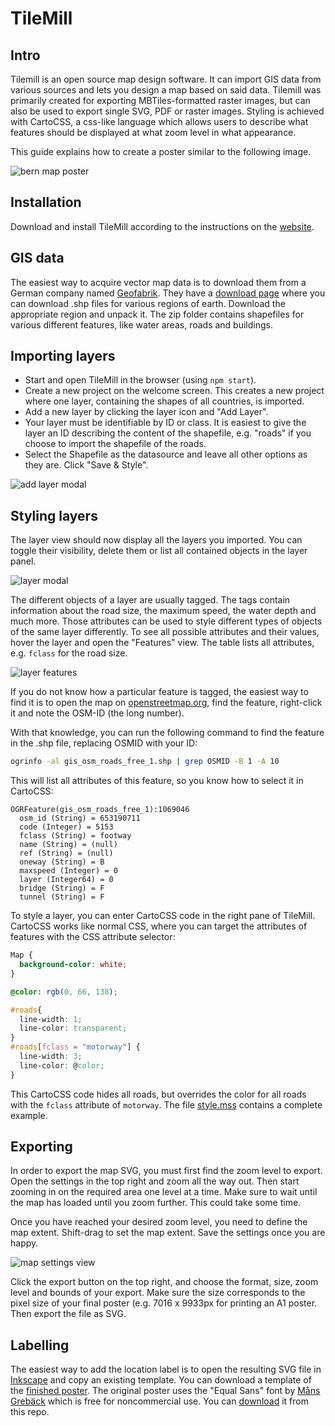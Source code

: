 # TileMill

## Intro

Tilemill is an open source map design software. It can import GIS data
from various sources and lets you design a map based on said data.
Tilemill was primarily created for exporting MBTiles-formatted raster
images, but can also be used to export single SVG, PDF or raster
images. Styling is achieved with CartoCSS, a css-like language which
allows users to describe what features should be displayed at what zoom
level in what appearance.

This guide explains how to create a poster similar to the following
image.

![bern map poster](images/poster.png)

## Installation

Download and install TileMill according to the instructions on the
[website](https://tilemill-project.github.io/).

## GIS data

The easiest way to acquire vector map data is to download them from
a German company named [Geofabrik](https://www.geofabrik.de/). They
have a [download page](http://download.geofabrik.de/) where you can
download .shp files for various regions of earth. Download the
appropriate region and unpack it.
The zip folder contains shapefiles for various different features, like
water areas, roads and buildings.

## Importing layers

* Start and open TileMill in the browser (using `npm start`).
* Create a new project on the welcome screen. This creates a new
  project where one layer, containing the shapes of all countries, is
  imported.
* Add a new layer by clicking the layer icon and "Add Layer".
* Your layer must be identifiable by ID or class. It is easiest to give
  the layer an ID describing the content of the shapefile, e.g. "roads"
  if you choose to import the shapefile of the roads.
* Select the Shapefile as the datasource and leave all other options as
  they are. Click "Save & Style".

![add layer modal](images/add-layer.png)

## Styling layers

The layer view should now display all the layers you imported. You can
toggle their visibility, delete them or list all contained objects in
the layer panel.

![layer modal](images/list-layers.png)

The different objects of a layer are usually tagged. The tags contain
information about the road size, the maximum speed, the water depth and
much more. Those attributes can be used to style different types of
objects of the same layer differently. To see all possible attributes
and their values, hover the layer and open the "Features" view. The
table lists all attributes, e.g. `fclass` for the road size.

![layer features](images/layer-features.png)

If you do not know how a particular feature is tagged, the easiest way
to find it is to open the map on [openstreetmap.org](https://openstreetmap.org),
find the feature, right-click it and note the OSM-ID (the long number).

With that knowledge, you can run the following command to find the
feature in the .shp file, replacing OSMID with your ID:

```bash
ogrinfo -al gis_osm_roads_free_1.shp | grep OSMID -B 1 -A 10
```
This will list all attributes of this feature, so you know how to
select it in CartoCSS:

```
OGRFeature(gis_osm_roads_free_1):1069046
  osm_id (String) = 653190711
  code (Integer) = 5153
  fclass (String) = footway
  name (String) = (null)
  ref (String) = (null)
  oneway (String) = B
  maxspeed (Integer) = 0
  layer (Integer64) = 0
  bridge (String) = F
  tunnel (String) = F
```

To style a layer, you can enter CartoCSS code in the right pane of
TileMill. CartoCSS works like normal CSS, where you can target the
attributes of features with the CSS attribute selector:

```css
Map {
  background-color: white;
}

@color: rgb(0, 66, 138);

#roads{
  line-width: 1;
  line-color: transparent;
}
#roads[fclass = "motorway"] {
  line-width: 3;
  line-color: @color;
}
```

This CartoCSS code hides all roads, but overrides the color for all
roads with the `fclass` attribute of `motorway`. The file
[style.mss](images/style.mss) contains a complete example.

## Exporting

In order to export the map SVG, you must first find the zoom level to
export. Open the settings in the top right and zoom all the way out.
Then start zooming in on the required area one level at a time. Make
sure to wait until the map has loaded until you zoom further. This
could take some time.

Once you have reached your desired zoom level, you need to define the
map extent. Shift-drag to set the map extent. Save the settings once
you are happy.

![map settings view](images/map-settings.png)

Click the export button on the top right, and choose the format, size,
zoom level and bounds of your export. Make sure the size corresponds
to the pixel size of your final poster (e.g. 7016 x 9933px for printing
an A1 poster. Then export the file as SVG.

## Labelling

The easiest way to add the location label is to open the resulting SVG
file in [Inkscape](../inkscape/README.md) and copy an existing
template. You can download a template of the
[finished poster](images/bern_poster.svg). The original poster uses the
"Equal Sans" font by [Måns Grebäck](https://www.mansgreback.com/) which
is free for noncommercial use. You can [download](images/EqualSans_Demo.ttf)
it from this repo.

